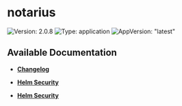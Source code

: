 # notarius

![Version: 2.0.8](https://img.shields.io/badge/Version-2.0.8-informational?style=flat-square) ![Type: application](https://img.shields.io/badge/Type-application-informational?style=flat-square) ![AppVersion: "latest"](https://img.shields.io/badge/AppVersion-"latest"-informational?style=flat-square)



## Available Documentation

- [**Changelog**](CHANGELOG)

- [**Helm Security**](container-security)

- [**Helm Security**](helm-security)

